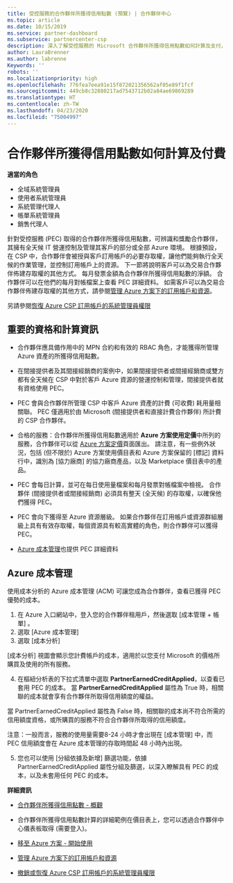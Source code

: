 ```yaml
---
title: 受控服務的合作夥伴所獲得信用點數 (預覽) | 合作夥伴中心
ms.topic: article
ms.date: 10/15/2019
ms.service: partner-dashboard
ms.subservice: partnercenter-csp
description: 深入了解受控服務的 Microsoft 合作夥伴所獲得信用點數如何計算及支付，以及如何確保您符合資格。
author: LauraBrenner
ms.author: labrenne
Keywords: ''
robots: ''
ms.localizationpriority: high
ms.openlocfilehash: 776fea7eea91e15f872021356562af05e89f1fcf
ms.sourcegitcommit: 449cb8c32880217ad7543712b02a84ae69869289
ms.translationtype: HT
ms.contentlocale: zh-TW
ms.lasthandoff: 04/23/2020
ms.locfileid: "75004997"
---
```

# <a name="how-the-partner-earned-credit-is-calculated-and-paid"></a>合作夥伴所獲得信用點數如何計算及付費

**適當的角色**
-   全域系統管理員
-   使用者系統管理員
-   系統管理代理人
-   帳單系統管理員
-   銷售代理人

針對受控服務 (PEC) 取得的合作夥伴所獲得信用點數，可辨識和獎勵合作夥伴，其擁有全天候 IT 營運控制及管理其客戶的部分或全部 Azure 環境。 根據預設，在 CSP 中，合作夥伴會被授與客戶訂用帳戶的必要存取權，讓他們能夠執行全天候的作業管理，並控制訂用帳戶上的資源。 下一節將說明客戶可以為交易合作夥伴佈建存取權的其他方式。 每月發票金額為合作夥伴所獲得信用點數的淨額。 合作夥伴可以在他們的每月對帳檔案上查看 PEC 詳細資料。 如需客戶可以為交易合作夥伴佈建存取權的其他方式，請參閱[管理 Azure 方案下的訂用帳戶和資源](azure-plan-manage.md)。

另請參閱[恢復 Azure CSP 訂用帳戶的系統管理員權限](revoke-reinstate-csp.md)

## <a name="important-eligibility-and-calculation-information"></a>重要的資格和計算資訊

- 合作夥伴應具備作用中的 MPN 合約和有效的 RBAC 角色，才能獲得所管理 Azure 資產的所獲得信用點數。 

- 在間接提供者及其間接經銷商的案例中，如果間接提供者或間接經銷商或雙方都有全天候在 CSP 中對於客戶 Azure 資源的營運控制和管理，間接提供者就有資格使用 PEC。

- PEC 會與合作夥伴所管理 CSP 中客戶 Azure 資產的計費 (可收費) 耗用量相關聯。 PEC 僅適用於由 Microsoft (間接提供者和直接計費合作夥伴) 所計費的 CSP 合作夥伴。 

- 合格的服務：合作夥伴所獲得信用點數適用於 **Azure 方案使用定價**中所列的服務，合作夥伴可以從 [Azure 方案定價](https://partner.microsoft.com/commerce/sales)頁面匯出。 請注意，有一些例外狀況，包括 (但不限於) Azure 方案使用價目表和 Azure 方案保留的 [標記]  資料行中，識別為 [協力廠商]  的協力廠商產品，以及 Marketplace 價目表中的產品。

- PEC 會每日計算，並可在每日使用量檔案和每月發票對帳檔案中檢視。 合作夥伴 (間接提供者或間接經銷商) 必須具有整天 (全天候) 的存取權，以確保他們獲得 PEC。  

- PEC 會向下獲得至 Azure 資源層級。 如果合作夥伴在訂用帳戶或資源群組層級上具有有效存取權，每個資源具有較高實體的角色，則合作夥伴可以獲得 PEC。  

- [Azure 成本管理](https://go.microsoft.com/fwlink/?linkid=2106482)也提供 PEC 詳細資料

## <a name="azure-cost-management"></a>Azure 成本管理

 使用成本分析的 Azure 成本管理 (ACM) 可讓您成為合作夥伴，查看已獲得 PEC 優勢的成本。  

1. 在 Azure 入口網站中，登入您的合作夥伴租用戶，然後選取 [成本管理 + 帳單]  。
2.  選取 [Azure 成本管理] 
3.  選取 [成本分析] 

[成本分析] 視圖會顯示您計費帳戶的成本，適用於以您支付 Microsoft 的價格所購買及使用的所有服務。

4.  在樞紐分析表的下拉式清單中選取 **PartnerEarnedCreditApplied**，以查看已套用 PEC 的成本。 當 **PartnerEarnedCreditApplied** 屬性為 True 時，相關聯的成本就會享有合作夥伴所取得信用額度的權益。 

當 PartnerEarnedCreditApplied 屬性為 False 時，相關聯的成本尚不符合所需的信用額度資格，或所購買的服務不符合合作夥伴所取得的信用額度。

注意：一般而言，服務的使用量需要8-24 小時才會出現在 [成本管理]  中，而 PEC 信用額度會在 Azure 成本管理的存取時間起 48 小時內出現。

5. 您也可以使用 [分組依據及新增]  篩選功能，依據 PartnerEarnedCreditApplied  屬性分組及篩選，以深入瞭解具有 PEC 的成本，以及未套用任何 PEC 的成本。

 **詳細資訊**

- [合作夥伴所獲得信用點數 - 概觀](partner-earned-credit.md)

- 合作夥伴所獲得信用點數計算的詳細範例在價目表上，您可以透過合作夥伴中心儀表板取得 (需要登入)。

- [移至 Azure 方案 - 開始使用](azure-plan-get-started.md)

- [管理 Azure 方案下的訂用帳戶和資源](azure-plan-manage.md)

- [撤銷或恢復 Azure CSP 訂用帳戶的系統管理員權限](revoke-reinstate-csp.md)


